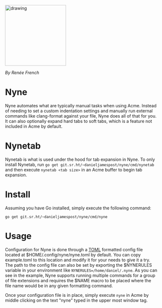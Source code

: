 
<img src="https://git.sr.ht/~danieljamespost/nyne/blob/0.1/resources/glenda.jpg" alt="drawing" width="200"/>

*By Renée French*

# Nyne
Nyne automates what are typically manual tasks when using Acme. Instead
of needing to set a custom indentation settings and manually run external
commands like clang-format against your file, Nyne does all of that for
you. It can also optionally expand hard tabs to soft tabs, which is a
feature not included in Acme by default.

# Nynetab
Nynetab is what is used under the hood for tab expansion in Nyne. To only
install Nynetab, run `go get git.sr.ht/~danieljamespost/nyne/cmd/nynetab`
and then execute `nynetab <tab size>` in an Acme buffer to begin tab
expansion.

# Install 
Assuming you have Go installed, simply execute the following command:
```
go get git.sr.ht/~danieljamespost/nyne/cmd/nyne
```

# Usage
Configuration for Nyne is done through a
[TOML](https://github.com/toml-lang/toml) formatted config file located
at $HOME/.config/nyne/nyne.toml by default. You can copy example.toml
to this location and modify it for your needs to give it a try. The path
to the config file can also be set by exporting the $NYNERULES variable
in your environment like `NYNERULES=/home/daniel/.nyne`. As you can see
in the example, Nyne supports running multiple commands for a group of
file extensions and requires the $NAME macro to be placed where the file
name would be in any given formatting command.

Once your configuration file is in place, simply execute `nyne` in Acme
by middle clicking on the text "nyne" typed in the upper most window tag.




 


